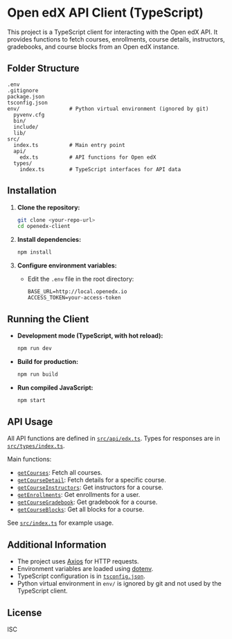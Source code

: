 # Open edX API Client (TypeScript)

This project is a TypeScript client for interacting with the Open edX API. It provides functions to fetch courses, enrollments, course details, instructors, gradebooks, and course blocks from an Open edX instance.

## Folder Structure

```
.env
.gitignore
package.json
tsconfig.json
env/                # Python virtual environment (ignored by git)
  pyvenv.cfg
  bin/
  include/
  lib/
src/
  index.ts          # Main entry point
  api/
    edx.ts          # API functions for Open edX
  types/
    index.ts        # TypeScript interfaces for API data
```

## Installation

1. **Clone the repository:**
   ```sh
   git clone <your-repo-url>
   cd openedx-client
   ```

2. **Install dependencies:**
   ```sh
   npm install
   ```

3. **Configure environment variables:**
   - Edit the `.env` file in the root directory:
     ```
     BASE_URL=http://local.openedx.io
     ACCESS_TOKEN=your-access-token
     ```

## Running the Client

- **Development mode (TypeScript, with hot reload):**
  ```sh
  npm run dev
  ```

- **Build for production:**
  ```sh
  npm run build
  ```

- **Run compiled JavaScript:**
  ```sh
  npm start
  ```

## API Usage

All API functions are defined in [`src/api/edx.ts`](src/api/edx.ts). Types for responses are in [`src/types/index.ts`](src/types/index.ts).

Main functions:
- [`getCourses`](src/api/edx.ts): Fetch all courses.
- [`getCourseDetail`](src/api/edx.ts): Fetch details for a specific course.
- [`getCourseInstructors`](src/api/edx.ts): Get instructors for a course.
- [`getEnrollments`](src/api/edx.ts): Get enrollments for a user.
- [`getCourseGradebook`](src/api/edx.ts): Get gradebook for a course.
- [`getCourseBlocks`](src/api/edx.ts): Get all blocks for a course.

See [`src/index.ts`](src/index.ts) for example usage.

## Additional Information

- The project uses [Axios](https://github.com/axios/axios) for HTTP requests.
- Environment variables are loaded using [dotenv](https://github.com/motdotla/dotenv).
- TypeScript configuration is in [`tsconfig.json`](tsconfig.json).
- Python virtual environment in `env/` is ignored by git and not used by the TypeScript client.

## License

ISC